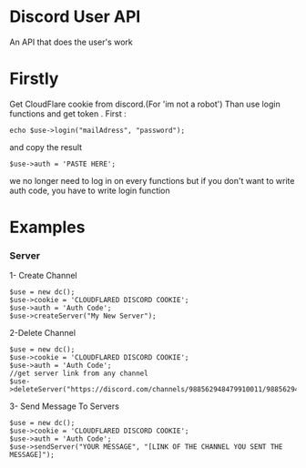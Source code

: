 # Discord User API
An API that does the user's work

# Firstly
Get CloudFlare cookie from discord.(For 'im not a robot')
Than use login functions and get token .
First : 
``` 
echo $use->login("mailAdress", "password");
``` 
and copy the result
```
$use->auth = 'PASTE HERE';
``` 
we no longer need to log in on every functions
but if you don't want to write auth code, you have to write login function

# Examples 

### Server
1- Create Channel

```
$use = new dc();
$use->cookie = 'CLOUDFLARED DISCORD COOKIE';
$use->auth = 'Auth Code';
$use->createServer("My New Server");
```
2-Delete Channel

```
$use = new dc();
$use->cookie = 'CLOUDFLARED DISCORD COOKIE';
$use->auth = 'Auth Code';
//get server link from any channel
$use->deleteServer("https://discord.com/channels/988562948479910011/988562949226516504");
```
3- Send Message To Servers

```
$use = new dc();
$use->cookie = 'CLOUDFLARED DISCORD COOKIE';
$use->auth = 'Auth Code';
$use->sendServer("YOUR MESSAGE", "[LINK OF THE CHANNEL YOU SENT THE MESSAGE]");
```
